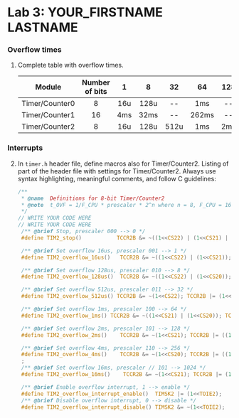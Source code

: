 # Lab 3: YOUR_FIRSTNAME LASTNAME

### Overflow times

1. Complete table with overflow times.

   | **Module** | **Number of bits** | **1** | **8** | **32** | **64** | **128** | **256** | **1024** |
   | :-: | :-: | :-: | :-: | :-: | :-: | :-: | :-: | :-: |
   | Timer/Counter0 | 8  | 16u | 128u | -- | 1ms | -- | 4ms | 16ms |
   | Timer/Counter1 | 16 |  4ms   |   32ms   | -- | 262ms| -- | 1s | 4s |
   | Timer/Counter2 | 8  |  16u   |   128u   |  512u  | 1ms |  2ms  | 4ms | 16ms |

### Interrupts

2. In `timer.h` header file, define macros also for Timer/Counter2. Listing of part of the header file with settings for Timer/Counter2. Always use syntax highlighting, meaningful comments, and follow C guidelines:

   ```c
   /**
    * @name  Definitions for 8-bit Timer/Counter2
    * @note  t_OVF = 1/F_CPU * prescaler * 2^n where n = 8, F_CPU = 16 MHz
    */
   // WRITE YOUR CODE HERE
   // WRITE YOUR CODE HERE
    /** @brief Stop, prescaler 000 --> 0 */
    #define TIM2_stop()           TCCR2B &= ~((1<<CS22) | (1<<CS21) | (1<<CS20));

    /** @brief Set overflow 16us, prescaler 001 --> 1 */
    #define TIM2_overflow_16us()   TCCR2B &= ~((1<<CS22) | (1<<CS21)); TCCR2B |= (1<<CS20);

    /** @brief Set overflow 128us, prescaler 010 --> 8 */
    #define TIM2_overflow_128us()  TCCR2B &= ~((1<<CS22) | (1<<CS20)); TCCR2B |= (1<<CS21);

    /** @brief Set overflow 512us, prescaler 011 --> 32 */
    #define TIM2_overflow_512us() TCCR2B &= ~(1<<CS22); TCCR2B |= (1<<CS21) | (1<<CS20);

    /** @brief Set overflow 1ms, prescaler 100 --> 64 */
    #define TIM2_overflow_1ms() TCCR2B &= ~((1<<CS21) | (1<<CS20)); TCCR2B |= (1<<CS22) ;

    /** @brief Set overflow 2ms, prescaler 101 --> 128 */
    #define TIM2_overflow_2ms()    TCCR2B &= ~(1<<CS21); TCCR2B |= ((1<<CS22) | (1<<CS20));

    /** @brief Set overflow 4ms, prescaler 110 --> 256 */
    #define TIM2_overflow_4ms()    TCCR2B &= ~(1<<CS20); TCCR2B |= ((1<<CS22) | (1<<CS21))
    ;    
    /** @brief Set overflow 16ms, prescaler // 101 --> 1024 */
    #define TIM2_overflow_16ms()    TCCR2B &= ~(1<<CS21); TCCR2B |= (1<<CS22) | (1<<CS20);

    /** @brief Enable overflow interrupt, 1 --> enable */
    #define TIM2_overflow_interrupt_enable()  TIMSK2 |= (1<<TOIE2);
    /** @brief Disable overflow interrupt, 0 --> disable */
    #define TIM2_overflow_interrupt_disable() TIMSK2 &= ~(1<<TOIE2);
